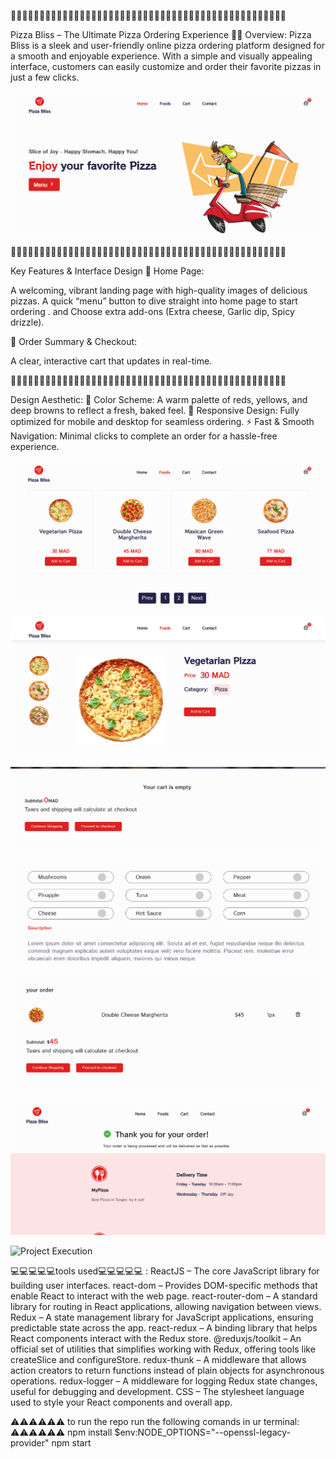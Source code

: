 🍕✨🍕✨🍕✨🍕✨🍕✨🍕✨🍕✨🍕✨🍕✨🍕✨🍕✨🍕✨🍕✨🍕✨🍕✨🍕✨🍕✨🍕✨🍕✨🍕✨🍕✨🍕✨🍕✨🍕✨

Pizza Bliss – The Ultimate Pizza Ordering Experience 🍕✨
Overview:
Pizza Bliss is a sleek and user-friendly online pizza ordering platform designed for a smooth and enjoyable experience. With a simple and visually appealing interface, customers can easily customize and order their favorite pizzas in just a few clicks.

![Project Execution](src/Execution/Overview.png)

🍕✨🍕✨🍕✨🍕✨🍕✨🍕✨🍕✨🍕✨🍕✨🍕✨🍕✨🍕✨🍕✨🍕✨🍕✨🍕✨🍕✨🍕✨🍕✨🍕✨🍕✨🍕✨🍕✨🍕✨

Key Features & Interface Design
🔹 Home Page:

A welcoming, vibrant landing page with high-quality images of delicious pizzas.
A quick “menu” button to dive straight into home page to start ordering .
and  Choose extra add-ons (Extra cheese, Garlic dip, Spicy drizzle).

🔹 Order Summary & Checkout:

A clear, interactive cart that updates in real-time.

🍕✨🍕✨🍕✨🍕✨🍕✨🍕✨🍕✨🍕✨🍕✨🍕✨🍕✨🍕✨🍕✨🍕✨🍕✨🍕✨🍕✨🍕✨🍕✨🍕✨🍕✨🍕✨🍕✨🍕✨

Design Aesthetic:
🍕 Color Scheme: A warm palette of reds, yellows, and deep browns to reflect a fresh, baked feel.
📱 Responsive Design: Fully optimized for mobile and desktop for seamless ordering.
⚡ Fast & Smooth Navigation: Minimal clicks to complete an order for a hassle-free experience.


![Project Execution](src/Execution/FoodOverview.png)

![Project Execution](src/Execution/AdditionalsOverView.png)

![Project Execution](src/Execution/CartOverView.png)

![Project Execution](src/Execution/Additionals.png)

![Project Execution](src/Execution/Order.png)

![Project Execution](src/Execution/Checkout.png)

![Project Execution](scr/Execution/DropDown.png)

💻💻💻💻💻tools used💻💻💻💻💻 :
ReactJS – The core JavaScript library for building user interfaces.
react-dom – Provides DOM-specific methods that enable React to interact with the web page.
react-router-dom – A standard library for routing in React applications, allowing navigation between views.
Redux – A state management library for JavaScript applications, ensuring predictable state across the app.
react-redux – A binding library that helps React components interact with the Redux store.
@reduxjs/toolkit – An official set of utilities that simplifies working with Redux, offering tools like createSlice and configureStore.
redux-thunk – A middleware that allows action creators to return functions instead of plain objects for asynchronous operations.
redux-logger – A middleware for logging Redux state changes, useful for debugging and development.
CSS – The stylesheet language used to style your React components and overall app.

⚠️⚠️⚠️⚠️⚠️⚠️ to run the repo run the following comands in ur terminal: ⚠️⚠️⚠️⚠️⚠️⚠️
npm install 
$env:NODE_OPTIONS="--openssl-legacy-provider"
npm start

